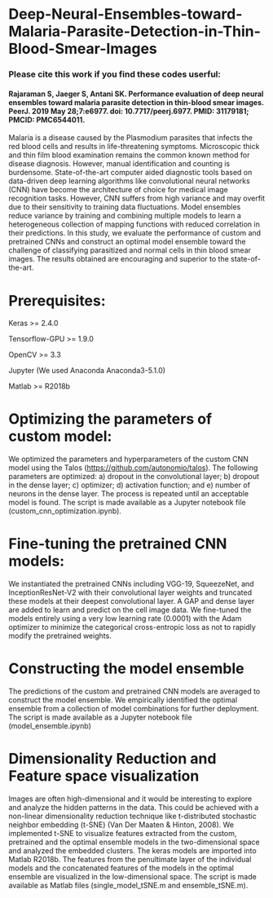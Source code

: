 # Deep-Neural-Ensembles-toward-Malaria-Parasite-Detection-in-Thin-Blood-Smear-Images

### Please cite this work if you find these codes userful:

#### Rajaraman S, Jaeger S, Antani SK. Performance evaluation of deep neural ensembles toward malaria parasite detection in thin-blood smear images. PeerJ. 2019 May 28;7:e6977. doi: 10.7717/peerj.6977. PMID: 31179181; PMCID: PMC6544011.

Malaria is a disease caused by the Plasmodium parasites that infects the red blood cells and results in life-threatening symptoms. Microscopic thick and thin film blood examination remains the common known method for disease diagnosis. However, manual identification and counting is burdensome. State-of-the-art computer aided diagnostic tools based on data-driven deep learning algorithms like convolutional neural networks (CNN) have become the architecture of choice for medical image recognition tasks. However, CNN suffers from high variance and may overfit due to their sensitivity to training data fluctuations. Model ensembles reduce variance by training and combining multiple models to learn a heterogeneous collection of mapping functions with reduced correlation in their predictions. In this study, we evaluate the performance of custom and pretrained CNNs and construct an optimal model ensemble toward the challenge of classifying parasitized and normal cells in thin blood smear images. The results obtained are encouraging and superior to the state-of-the-art. 

# Prerequisites:

Keras >= 2.4.0

Tensorflow-GPU >= 1.9.0

OpenCV >= 3.3

Jupyter (We used Anaconda Anaconda3-5.1.0)

Matlab >= R2018b

# Optimizing the parameters of custom model:

We optimized the parameters and hyperparameters of the custom CNN model using the Talos (https://github.com/autonomio/talos). The following parameters are optimized: a) dropout in the convolutional layer; b) dropout in the dense layer; c) optimizer; d) activation function; and e) number of neurons in the dense layer. The process is repeated until an acceptable model is found. The script is made available as a Jupyter notebook file (custom_cnn_optimization.ipynb).

# Fine-tuning the pretrained CNN models:

We instantiated the pretrained CNNs including VGG-19, SqueezeNet, and InceptionResNet-V2 with their convolutional layer weights and truncated these models at their deepest convolutional layer. A GAP and dense layer are added to learn and predict on the cell image data.  We fine-tuned the models entirely using a very low learning rate (0.0001) with the Adam optimizer to minimize the categorical cross-entropic loss as not to rapidly modify the pretrained weights. 

# Constructing the model ensemble

The predictions of the custom and pretrained CNN models are averaged to construct the model ensemble. We empirically identified the optimal ensemble from a collection of model combinations for further deployment. The script is made available as a Jupyter notebook file (model_ensemble.ipynb)
 
# Dimensionality Reduction and Feature space visualization
Images are often high-dimensional and it would be interesting to explore and analyze the hidden patterns in the data. This could be achieved with a non-linear dimensionality reduction technique like t-distributed stochastic neighbor embedding (t-SNE) (Van Der Maaten & Hinton, 2008). We implemented t-SNE to visualize features extracted from the custom, pretrained and the optimal ensemble models in the two-dimensional space and analyzed the embedded clusters. The keras models are imported into Matlab R2018b. The features from the penultimate layer of the individual models and the concatenated features of the models in the optimal ensemble are visualized in the low-dimensional space. The script is made available as Matlab files (single_model_tSNE.m and ensemble_tSNE.m). 
